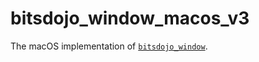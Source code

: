 # bitsdojo_window_macos_v3

The macOS implementation of [`bitsdojo_window`][1].

[1]: https://pub.dev/packages/bitsdojo_window_v3
